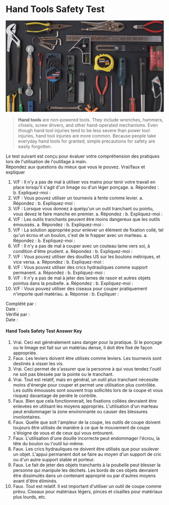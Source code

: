 # Hand Tools Safety Test

![10 bullets - Always knolling - Tom sachs](../../../.gitbook/assets/image%20%2817%29.png)

> **Hand tools** are non-powered tools. They include wrenches, hammers, chisels, screw drivers, and other hand-operated mechanisms. Even though hand tool injuries tend to be less severe than power tool injuries, hand tool injuries are more common. Because people take everyday hand tools for granted, simple precautions for safety are easily forgotten.

Le test suivant est conçu pour évaluer votre compréhension des pratiques lors de l'utilisation de l'outillage à main.  
Répondez aux questions du mieux que vous le pouvez. Vrai/faux et expliquer 

1. V/F : Il n'y a pas de mal à utiliser vos mains pour tenir votre travail en place lorsqu'il s'agit d'un limage ou d'un léger ponçage.  a. Répondez :  b. Expliquez-moi : 
2. V/F : Vous pouvez utiliser un tournevis à fente comme levier.  a. Répondez :  b. Expliquez-moi : 
3. V/F : Lorsque vous donnez à quelqu'un un outil tranchant ou pointu, vous devez le faire manche en premier.  a. Répondez :  b. Expliquez-moi : 
4. V/F : Les outils tranchants peuvent être moins dangereux que les outils émoussés.  a. Répondez :  b. Expliquez-moi : 
5. V/F : La solution appropriée pour enlever un élément de fixation collé, tel qu'un écrou et un boulon, c'est de le frapper avec un marteau.  a. Répondez :  b. Expliquez-moi : 
6. V/F : Il n'y a pas de mal à couper avec un couteau lame vers soi, à condition d'être prudent.  a. Répondez :  b. Expliquez-moi : 
7. V/F : Vous pouvez utiliser des douilles US sur les boulons métriques, et vice versa.  a. Répondez :  b. Expliquez-moi : 
8. V/F : Vous pouvez utiliser des crics hydrauliques comme support permanent.  a. Répondez :  b. Expliquez-moi : 
9. V/F : Il n'y a pas de mal à jeter des lames de rasoir et autres objets pointus dans la poubelle.  a. Répondez : b. Expliquez-moi : 
10. V/F : Vous pouvez utiliser des ciseaux pour couper pratiquement n'importe quel matériau.  a. Réponse :  b. Expliquer : 

Complété par :   
Date :   
Vérifié par :   
Date :

#### Hand Tools Safety Test Answer Key

1. Vrai. Ceci est généralement sans danger pour la pratique. Si le ponçage ou le limage est fait sur un matériau dense, il doit être fixé de façon appropriée.
2. Faux. Les leviers doivent être utilisés comme leviers. Les tournevis sont destinés à visser les vis.
3. Vrai. Ceci permet de s'assurer que la personne à qui vous tendez l'outil ne soit pas blessée par la pointe ou le tranchant. 
4. Vrai. Tout est relatif, mais en général, un outil plus tranchant nécessite moins d'énergie pour couper et permet une utilisation plus contrôlée. Les outils émoussés sont souvent trop sollicités lors de la coupe et vous risquez davantage de perdre le contrôle.
5. Faux. Bien que cela fonctionnerait, les fixations collées devraient être enlevées en utilisant les moyens appropriés. L'utilisation d'un marteau peut endommager la zone environnante ou causer des blessures involontaires.
6. Faux. Quelle que soit l'ampleur de la coupe, les outils de coupe doivent toujours être utilisés de manière à ce que le mouvement de coupe s'éloigne de vous et de ceux qui vous entourent.
7. Faux. L'utilisation d'une douille incorrecte peut endommager l'écrou, la tête du boulon ou l'outil lui-même.
8. Faux. Les crics hydrauliques ne doivent être utilisés que pour soulever un objet. L'appui permanent doit se faire au moyen d'un support de cric ou d'un autre support stable et porteur.
9. Faux. Le fait de jeter des objets tranchants à la poubelle peut blesser la personne qui manipule les déchets. Les bords de ces objets devraient être dissimulés dans un contenant approprié ou par d'autres moyens avant d'être éliminés.
10. Faux. Tout est relatif. Il est important d'utiliser un outil de coupe comme prévu. Ciseaux pour matériaux légers, pinces et cisailles pour matériaux plus lourds, etc.


